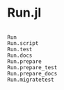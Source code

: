 # Run.jl

```@index
```

```@docs
Run
Run.script
Run.test
Run.docs
Run.prepare
Run.prepare_test
Run.prepare_docs
Run.migratetest
```

